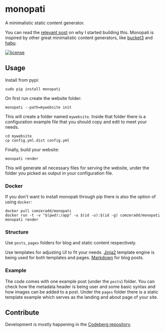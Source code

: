 # monopati

A minimalistic static content generator.

You can read the [relevant post](https://www.roussos.cc/2016/01/11/monopati/) on why I started building this. Monopati is inspired by other great minimalistic content generators, like [bucket3](https://github.com/vrypan/bucket3/) and [habu](https://github.com/botherder/habu).

[![license](https://img.shields.io/badge/license-GPL%203.0-6672D8.svg)](LICENSE)

## Usage

Install from pypi:

```
sudo pip install monopati
```

On first run create the website folder:

```
monopati --path=mywebsite init
```

This will create a folder named `mywebsite`. Inside that folder there is a
configuration example file that you should copy and edit to meet your needs.

```
cd mywebsite
cp config.yml.dist config.yml
```

Finally, build your website:

```
monopati render
```

This will generate all necessary files for serving the website, under the
folder you picked as output in your configuration file.

### Docker

If you don't want to install monopati through pip there is also the option of using `docker`:

```
docker pull comzeradd/monopati
docker run -t -v "$(pwd):/app" -u $(id -u):$(id -g) comzeradd/monopati monopati render
```

### Structure

Use `posts`, `pages` folders for blog and static content respectively.

Use templates for adjusting UI to fit your needs.
[Jinja2](http://jinja.pocoo.org/) template engine is being used for
both templates and pages. [Markdown](https://en.wikipedia.org/wiki/Markdown)
for blog posts.

### Example

The code comes with one example post (under the `posts`) folder. You can check
how the metadata header is being user and some basic syntax and how images can be
added to a post. Under the `pages` folder there is a static template example
which serves as the landing and about page of your site.

## Contribute

Development is mostly happening in the [Codeberg repository](https://codeberg.org/comzeradd/monopati).
